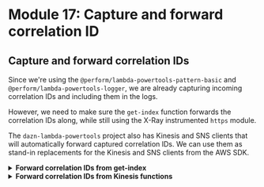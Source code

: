 # Module 17: Capture and forward correlation ID

## Capture and forward correlation IDs

Since we're using the `@perform/lambda-powertools-pattern-basic` and `@perform/lambda-powertools-logger`, we are already capturing incoming correlation IDs and including them in the logs.

However, we need to make sure the `get-index` function forwards the correlation IDs along, while still using the X-Ray instrumented `https` module.

The `dazn-lambda-powertools` project also has Kinesis and SNS clients that will automatically forward captured correlation IDs. We can use them as stand-in replacements for the Kinesis and SNS clients from the AWS SDK.

<details>
<summary><b>Forward correlation IDs from get-index</b></summary><p>

You can access the auto-captured correlation IDs using the `@perform/lambda-powertools-correlation-ids` package. From here, we can include them as HTTP headers.

1. At the project root, run `npm install --save @perform/lambda-powertools-correlation-ids`.

2. Open `functions/get-index.js`, **replace** it with the following:

```javascript
const fs = require("fs")
const Mustache = require('mustache')
const AWSXRay = require('aws-xray-sdk-core')
const https = process.env.LAMBDA_RUNTIME_DIR
  ? AWSXRay.captureHTTPs(require('https'))
  : require('https')
const aws4 = require('aws4')
const URL = require('url')
const Log = require('@perform/lambda-powertools-logger')
const wrap = require('@perform/lambda-powertools-pattern-basic')
const CorrelationIds = require('@perform/lambda-powertools-correlation-ids')

const restaurantsApiRoot = process.env.restaurants_api
const days = ['Sunday', 'Monday', 'Tuesday', 'Wednesday', 'Thursday', 'Friday', 'Saturday']
const ordersApiRoot = process.env.orders_api

let html

function loadHtml () {
  if (!html) {
    Log.debug('loading index.html...')
    html = fs.readFileSync('static/index.html', 'utf-8')
    Log.debug('loaded')
  }
  
  return html
}

const getRestaurants = () => {
  const url = URL.parse(restaurantsApiRoot)
  const opts = {
    host: url.hostname, 
    path: url.pathname
  }

  aws4.sign(opts)

  return new Promise((resolve, reject) => {
    const options = {
      hostname: url.hostname,
      port: 443,
      path: url.pathname,
      method: 'GET',
      headers: Object.assign({}, CorrelationIds.get(), opts.headers)
    }

    const req = https.request(options, res => {
      res.on('data', buffer => {
        const body = buffer.toString('utf8')
        resolve(JSON.parse(body))
      })
    })

    req.on('error', err => reject(err))

    req.end()
  })
}

module.exports.handler = wrap(async (event, context) => {
  const template = loadHtml()
  const restaurants = await getRestaurants()
  Log.debug('received restaurants', { count: restaurants.length })

  const dayOfWeek = days[new Date().getDay()]
  const html = Mustache.render(template, { 
    dayOfWeek, 
    restaurants, 
    searchUrl: `${restaurantsApiRoot}/search`,
    placeOrderUrl: `${ordersApiRoot}`
  })
  const response = {
    statusCode: 200,
    headers: {
      'content-type': 'text/html; charset=UTF-8'
    },
    body: html
  }

  return response
})
```

In this change, we brought in the correlation IDs package on ln11:

```javascript
const CorrelationIds = require('@perform/lambda-powertools-correlation-ids')
```

We then included the correlation IDs in the headers on ln44:

```javascript
const options = {
  hostname: url.hostname,
  port: 443,
  path: url.pathname,
  method: 'GET',
  headers: Object.assign({}, CorrelationIds.get(), opts.headers)
}
```

These changes are enough to ensure correlation IDs are included in the HTTP headers in the request to the `GET /restaurants` endpoint.

3. To see the correlation IDs are forwarded along, and included in the logs in the `get-restaurants` function. Let's also update the `get-restaurants` function.

Open `functions/get-restaurants.js`, and **replace** it with the following:

```javascript
const AWSXRay = require('aws-xray-sdk-core')
const AWS = process.env.LAMBDA_RUNTIME_DIR
  ? AWSXRay.captureAWS(require('aws-sdk'))
  : require('aws-sdk')
const dynamodb = new AWS.DynamoDB.DocumentClient()
const wrap = require('@perform/lambda-powertools-pattern-basic')
const Log = require('@perform/lambda-powertools-logger')

const defaultResults = process.env.defaultResults || 8
const tableName = process.env.restaurants_table

const getRestaurants = async (count) => {
  const req = {
    TableName: tableName,
    Limit: count
  }

  const resp = await dynamodb.scan(req).promise()
  return resp.Items
}

module.exports.handler = wrap(async (event, context) => {
  const restaurants = await getRestaurants(defaultResults)
  Log.debug('found restaurants', { count: restaurants.length })
  const response = {
    statusCode: 200,
    body: JSON.stringify(restaurants)
  }

  return response
})
```

4. Open `tests/step/when.js`, and **replace** the `viaHandler` function with the following:

```javascript
const viaHandler = async (event, functionName) => {
  const handler = util.promisify(require(`${APP_ROOT}/functions/${functionName}`).handler)
  console.log(`invoking via handler function ${functionName}`)

  const context = { awsRequestId: 'test' }
  const response = await handler(event, context)
  const contentType = _.get(response, 'headers.content-type', 'application/json');
  if (_.get(response, 'body') && contentType === 'application/json') {
    response.body = JSON.parse(response.body);
  }
  return response
}
```

5. Deploy the project.

6. Once the deployment is done, load the page. And then open the X-Ray console to make sure that the X-Ray tracing is still working.

![](/images/mod17-001.png)

7. Open the CloudWatch console to check the logs for both `get-index` and `get-restaurants`. You should see that the same correlation ID is included in both logs.

In the below example, you can see the correlation ID `d08d3858-9b4b-488a-b502-88b6870f53e5` in both functions' logs. You can also see the `debug-log-enabled` decision is passed along as well.

![](/images/mod17-002.png)

![](/images/mod17-003.png)

</p></details>

<details>
<summary><b>Forward correlation IDs from Kinesis functions</b></summary><p>

1. Open `functions/place-order.js`, and **replace** the following line (ln6):

```javascript
const kinesis = new AWS.Kinesis()
```

with the following:

```javascript
const kinesis = require('@perform/lambda-powertools-kinesis-client')
```

This would be enough for the `place-order` function to forward the current set of correlation IDs to the Kinesis stream.

2. Open `functions/notify-restaurant.js`, and **replace** the file with the following:

```javascript
const _ = require('lodash')
const AWSXRay = require('aws-xray-sdk-core')
const AWS = process.env.LAMBDA_RUNTIME_DIR
  ? AWSXRay.captureAWS(require('aws-sdk'))
  : require('aws-sdk')
const kinesis = require('@perform/lambda-powertools-kinesis-client')
const sns = require('@perform/lambda-powertools-sns-client')
const Log = require('@perform/lambda-powertools-logger')
const wrap = require('@perform/lambda-powertools-pattern-basic')

const streamName = process.env.order_events_stream
const topicArn = process.env.restaurant_notification_topic

module.exports.handler = wrap(async (event, context) => {
  const events = context.parsedKinesisEvents
  Log.debug('processing order events', { count: events.length })

  const promises = events
    .filter(evt => evt.eventType === 'order_placed')
    .map(async order => {
      order.logger.debug(
        'notified restaurant of order', 
        { restaurantName: order.restaurantName, orderId: order.orderId})

      const snsReq = {
        Message: JSON.stringify(order),
        TopicArn: topicArn
      };
      await sns.publishWithCorrelationIds(order.correlationIds, snsReq).promise()

      const data = _.clone(order)
      data.eventType = 'restaurant_notified'

      const kinesisReq = {
        Data: JSON.stringify(data), // the SDK would base64 encode this for us
        PartitionKey: order.orderId,
        StreamName: streamName
      }
      await kinesis.putRecordWithCorrelationIds(order.correlationIds, kinesisReq).promise()
      order.logger.debug(`published 'restaurant_notified' event to Kinesis`)
    })

  await Promise.all(promises)
})
```

Couple of things to note in this change:

* the `context` object already contains an array of the based64 decoded, and JSON parsed events in `parsedKinesisEvents`
* every parsed event has its own logger and set of correlation IDs
* we use the SNS and Kinesis client's override functions to include the correlation IDs specific to each event
* we can process the parsed events safely in parallel

The reason for these special behaviour is that Kinesis and SQS are batch-based event sources. Every record in the batch has its own set of correlation IDs and should be used when processing those events. For more detail on the rationale for this design approach, please read [this](https://github.com/getndazn/dazn-lambda-powertools/tree/master/packages/lambda-powertools-middleware-correlation-ids#logging-and-forwarding-correlation-ids-for-kinesis-and-sqs-events).

3. We no longer need the `lib/kinesis.js` module anymore. Delete it.

4. Deploy the project.

5. Once the deployment is done, reload the page and place an order. Go to the X-Ray console, and make sure that the `notify-restaurant` function's tracing still works.

![](/images/mod17-004.png)

6. Open the CloudWatch console, and look for the logs for the `place-order` and `notify-restaurant` functions. You should see the same correlation IDs span across these two functions' logs.

In the following example, you can see the correlation ID `b4a6cacc-0cbd-4d77-8bab-cbca27b914ad` in the logs for both functions. You can also see the `debug-log-enabled` decision is passed along as well.

![](/images/mod17-005.png)

![](/images/mod17-006.png)

</p></details>
